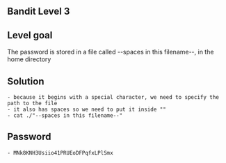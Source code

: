 ## Bandit Level 3

## Level goal

The password is stored in a file called --spaces in this filename--, in the home directory

## Solution

    - because it begins with a special character, we need to specify the path to the file
    - it also has spaces so we need to put it inside ""
    - cat ./"--spaces in this filename--"

## Password
    - MNk8KNH3Usiio41PRUEoDFPqfxLPlSmx


